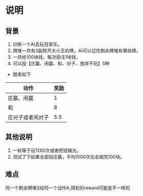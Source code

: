 # 说明
## 背景
1. 训练一个AI去玩百家乐。
2. 牌堆一共有3副除开大小王的牌，AI可以记住剩余牌堆有哪些牌。
3. 一共给100块钱，每次投注1块钱，
4. 可以投【庄赢、闲赢、和、对子、放弃不玩】5种

- 赔率如下

| 动作 | 奖励 |
|  ----  | ----  |
|庄赢、闲赢 | 1|
|和 | 8|
|庄对子或者闲对子 |5.5|


## 其他说明
1. 一轮等于玩1280次或者把钱输光。
2. 测试了下如果全部投庄赢，平均1000次左右输完100块。

## 难点
同一个剩余牌堆S给同一个动作A,得到的reward可能是不一样的